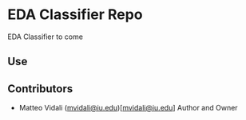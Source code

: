 # EDA Classifier Repo
EDA Classifier to come

## Use

## Contributors

 - Matteo Vidali (mvidali@iu.edu)[mvidali@iu.edu]
    Author and Owner

    

